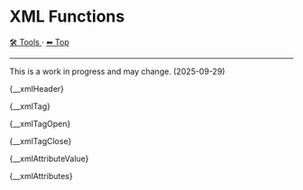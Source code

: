 # XML Functions

<!-- TEMPLATE toolHeader 2 -->
[🛠️ Tools ](./index.md) &middot; [⬅ Top ](../index.md)
<hr />

This is a work in progress and may change. (2025-09-29)

{__xmlHeader}

{__xmlTag}

{__xmlTagOpen}

{__xmlTagClose}

{__xmlAttributeValue}

{__xmlAttributes}
